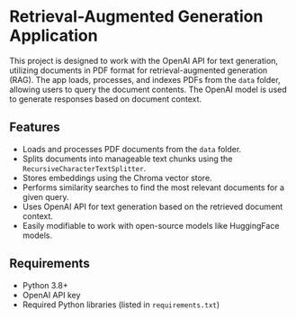 # Retrieval-Augmented Generation Application

This project is designed to work with the OpenAI API for text generation, utilizing documents in PDF format for retrieval-augmented generation (RAG). The app loads, processes, and indexes PDFs from the `data` folder, allowing users to query the document contents. The OpenAI model is used to generate responses based on document context.

## Features

- Loads and processes PDF documents from the `data` folder.
- Splits documents into manageable text chunks using the `RecursiveCharacterTextSplitter`.
- Stores embeddings using the Chroma vector store.
- Performs similarity searches to find the most relevant documents for a given query.
- Uses OpenAI API for text generation based on the retrieved document context.
- Easily modifiable to work with open-source models like HuggingFace models.

## Requirements

- Python 3.8+
- OpenAI API key
- Required Python libraries (listed in `requirements.txt`)
